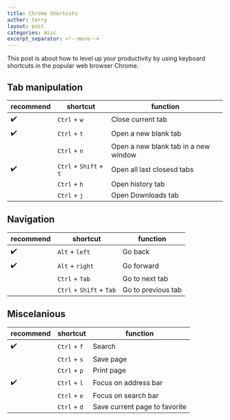 ```yaml
---
title: Chrome Shortcuts
auther: terry
layout: post
categories: misc
excerpt_separator: <!--more-->
---
```


This post is about how to level up your productivity by using keyboard shortcuts in the popular web browser Chrome.
<!--more-->

## Tab manipulation

| recommend | shortcut | function |
|-----------|----------|----------|
|:heavy_check_mark:| `Ctrl` + `w` | Close current tab  |
|:heavy_check_mark:| `Ctrl` + `t` | Open a new blank tab  |
|| `Ctrl` + `n` | Open a new blank tab in a new window  |
|:heavy_check_mark:| `Ctrl` + `Shift` + `t` | Open all last closesd tabs  |
|| `Ctrl` + `h` | Open history tab  |
|| `Ctrl` + `j` | Open Downloads tab  |

## Navigation

| recommend | shortcut | function |
|-----------|------|----------|
|:heavy_check_mark:| `Alt` + `left` | Go back  |
|:heavy_check_mark:| `Alt` + `right` | Go forward  |
|| `Ctrl` + `Tab` | Go to next tab |
|| `Ctrl` + `Shift` + `Tab` | Go to previous tab  |

## Miscelanious

| recommend | shortcut | function |
|-----------|------|----------|
|:heavy_check_mark:| `Ctrl` + `f` | Search  |
|| `Ctrl` + `s` | Save page  |
|| `Ctrl` + `p` | Print page  |
|:heavy_check_mark:| `Ctrl` + `l` | Focus on address bar  |
|| `Ctrl` + `e` | Focus on search bar  |
|| `Ctrl` + `d` | Save current page to favorite  |
